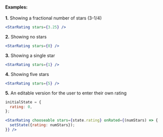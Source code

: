 #### Examples:

__1.__ Showing a fractional number of stars (3-1/4)
```jsx
<StarRating stars={3.25} />
```

__2.__ Showing no stars
```jsx
<StarRating stars={0} />
```

__3.__ Showing a single star
```jsx
<StarRating stars={1} />
```

__4.__ Showing five stars
```jsx
<StarRating stars={5} />
```

__5.__ An editable version for the user to enter their own rating
```jsx
initialState = {
  rating: 0,
};

<StarRating chooseable stars={state.rating} onRated={(numStars) => {
  setState({rating: numStars});
}} />
```
